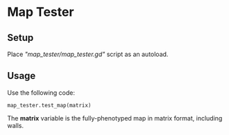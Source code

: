 # Map Tester

## Setup

Place *"map_tester/map_tester.gd"* script as an autoload.

## Usage

Use the following code:

```
map_tester.test_map(matrix)
```

The **matrix** variable is the fully-phenotyped map in matrix format, including walls. 